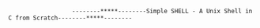                       --------*****--------Simple SHELL - A Unix Shell in C from Scratch--------*****--------
